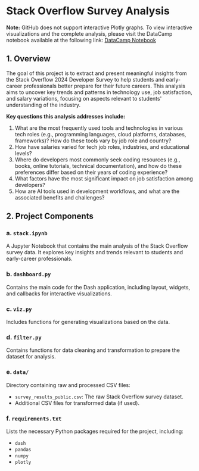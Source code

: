# Stack Overflow Survey Analysis
**Note:** GitHub does not support interactive Plotly graphs. To view interactive visualizations and the complete analysis, please visit the DataCamp notebook available at the following link: [DataCamp Notebook](https://www.datacamp.com/datalab/w/8eadb104-1ad8-4f1c-b99c-f43d5ab98978/edit)

## 1. Overview

The goal of this project is to extract and present meaningful insights from the Stack Overflow 2024 Developer Survey to help students and early-career professionals better prepare for their future careers. This analysis aims to uncover key trends and patterns in technology use, job satisfaction, and salary variations, focusing on aspects relevant to students' understanding of the industry.

**Key questions this analysis addresses include:**

1. What are the most frequently used tools and technologies in various tech roles (e.g., programming languages, cloud platforms, databases, frameworks)? How do these tools vary by job role and country?
2. How have salaries varied for tech job roles, industries, and educational levels?
3. Where do developers most commonly seek coding resources (e.g., books, online tutorials, technical documentation), and how do these preferences differ based on their years of coding experience?
4. What factors have the most significant impact on job satisfaction among developers?
5. How are AI tools used in development workflows, and what are the associated benefits and challenges?

## 2. Project Components

### a. `stack.ipynb`

A Jupyter Notebook that contains the main analysis of the Stack Overflow survey data. It explores key insights and trends relevant to students and early-career professionals.

### b. `dashboard.py`

Contains the main code for the Dash application, including layout, widgets, and callbacks for interactive visualizations.

### c. `viz.py`

Includes functions for generating visualizations based on the data.

### d. `filter.py`

Contains functions for data cleaning and transformation to prepare the dataset for analysis.

### e. `data/`

Directory containing raw and processed CSV files:
- `survey_results_public.csv`: The raw Stack Overflow survey dataset.
- Additional CSV files for transformed data (if used).

### f. `requirements.txt`

Lists the necessary Python packages required for the project, including:
- `dash`
- `pandas`
- `numpy`
- `plotly`
